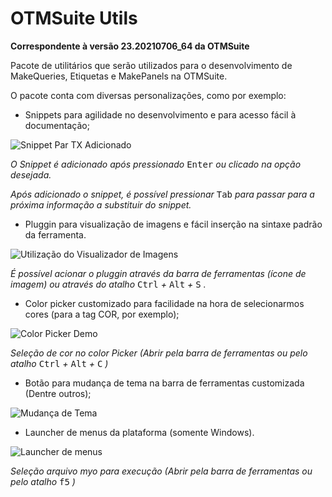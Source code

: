 # OTMSuite Utils

**Correspondente à versão 23.20210706_64 da OTMSuite**

Pacote de utilitários que serão utilizados para o desenvolvimento de MakeQueries, Etiquetas e MakePanels na OTMSuite.

O pacote conta com diversas personalizações, como por exemplo:

- Snippets para agilidade no desenvolvimento e para acesso fácil à documentação;

![Snippet Par TX Adicionado](https://i.imgur.com/iCR4mqU.gif)

*O Snippet é adicionado após pressionado* <kbd>Enter</kbd> *ou clicado na opção desejada.*

*Após adicionado o snippet, é possível pressionar* <kbd>Tab</kbd> *para passar para a próxima informação a substituir do snippet.*

- Pluggin para visualização de imagens e fácil inserção na sintaxe padrão da ferramenta.

![Utilização do Visualizador de Imagens](https://i.imgur.com/oJ5j11P.gif)

*É possível acionar o pluggin através da barra de ferramentas (ícone de imagem) ou através do atalho* <kbd>Ctrl</kbd> *+* <kbd>Alt</kbd> *+* <kbd>S</kbd> *.*

- Color picker customizado para facilidade na hora de selecionarmos cores (para a tag COR, por exemplo);

![Color Picker Demo](https://i.imgur.com/TdAQDB1.gif)

*Seleção de cor no color Picker (Abrir pela barra de ferramentas ou pelo atalho* <kbd>Ctrl</kbd> *+* <kbd>Alt</kbd> *+* <kbd>C</kbd> *)*

- Botão para mudança de tema na barra de ferramentas customizada (Dentre outros);

![Mudança de Tema](https://i.imgur.com/ApsPmmW.gif)

- Launcher de menus da plataforma (somente Windows).

![Launcher de menus](https://imgur.com/mxxxash.gif)

*Seleção arquivo myo para execução (Abrir pela barra de ferramentas ou pelo atalho* <kbd>f5</kbd> *)*
